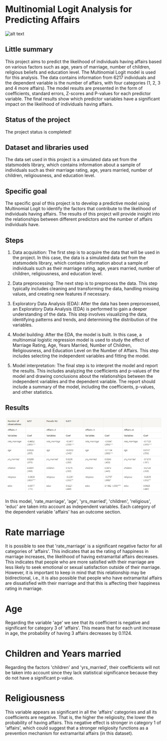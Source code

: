 # Multinomial Logit Analysis for Predicting Affairs
![alt text](https://media.ambito.com/p/ae6267c2d701b13e60c837b603b9152e/adjuntos/239/imagenes/040/417/0040417747/bizarrap-shakira.jpg)

## Little summary
This project aims to predict the likelihood of individuals having affairs based on various factors such as age, years of marriage, number of children, religious beliefs and education level. The Multinomial Logit model is used for this analysis. The data contains information from 6217 individuals and the dependent variable is the number of affairs, with four categories (1, 2, 3 and 4 more affairs). The model results are presented in the form of coefficients, standard errors, Z-scores and P-values for each predictor variable. The final results show which predictor variables have a significant impact on the likelihood of individuals having affairs.

## Status of the project
The project status is completed!

## Dataset and libraries used
The data set used in this project is a simulated data set from the statsmodels library, which contains information about a sample of individuals such as their marriage rating, age, years married, number of children, religiousness, and education level.

## Specific goal
The specific goal of this project is to develop a predictive model using Multinomial Logit to identify the factors that contribute to the likelihood of individuals having affairs. The results of this project will provide insight into the relationships between different predictors and the number of affairs individuals have.

## Steps
1. Data acquisition: The first step is to acquire the data that will be used in the project. In this case, the data is a simulated data set from the statsmodels library, which contains information about a sample of individuals such as their marriage rating, age, years married, number of children, religiousness, and education level.

2. Data preprocessing: The next step is to preprocess the data. This step typically includes cleaning and transforming the data, handling missing values, and creating new features if necessary.

3. Exploratory Data Analysis (EDA): After the data has been preprocessed, an Exploratory Data Analysis (EDA) is performed to gain a deeper understanding of the data. This step involves visualizing the data, identifying patterns and trends, and determining the distribution of the variables.

4. Model building: After the EDA, the model is built. In this case, a multinomial logistic regression model is used to study the effect of Marriage Rating, Age, Years Married, Number of Children, Religiousness, and Education Level on the Number of Affairs. This step includes selecting the independent variables and fitting the model.

5. Model interpretation: The final step is to interpret the model and report the results. This includes analyzing the coefficients and p-values of the model and drawing conclusions about the relationships between the independent variables and the dependent variable. The report should include a summary of the model, including the coefficients, p-values, and other statistics.

## Results
![alt text](https://github.com/begolazoeg/Predicting-the-Number-of-Affairs-using-Multinomial-Logit/blob/main/Images/reuslt%20modelo%20base.PNG?raw=true)

In this model, 'rate_marriage', 'age', 'yrs_married', 'children', 'religious', 'educ' are taken into account as independent variables. Each category of the dependent variable 'affairs' has an outcome section.

# Rate marriage
It is possible to see that 'rate_marriage' is a significant negative factor for all categories of 'affairs'. This indicates that as the rating of happiness in marriage increases, the likelihood of having extramarital affairs decreases. This indicates that people who are more satisfied with their marriage are less likely to seek emotional or sexual satisfaction outside of their marriage. However, it is important to keep in mind that this relationship may be bidirectional, i.e., it is also possible that people who have extramarital affairs are dissatisfied with their marriage and that this is affecting their happiness rating in marriage.

# Age
Regarding the variable 'age' we see that its coefficient is negative and significant for category 3 of 'affairs'. This means that for each unit increase in age, the probability of having 3 affairs decreases by 0.1124.

# Children and Years married
Regarding the factors 'children' and 'yrs_married', their coefficients will not be taken into account since they lack statistical significance because they do not have a significant p-value.

# Religiousness
This variable appears as significant in all the 'affairs' categories and all its coefficients are negative. That is, the higher the religiosity, the lower the probability of having affairs. This negative effect is stronger in category 1 of 'affairs', which could suggest that a stronger religiosity functions as a prevention mechanism for extramarital affairs (in this dataset). 
